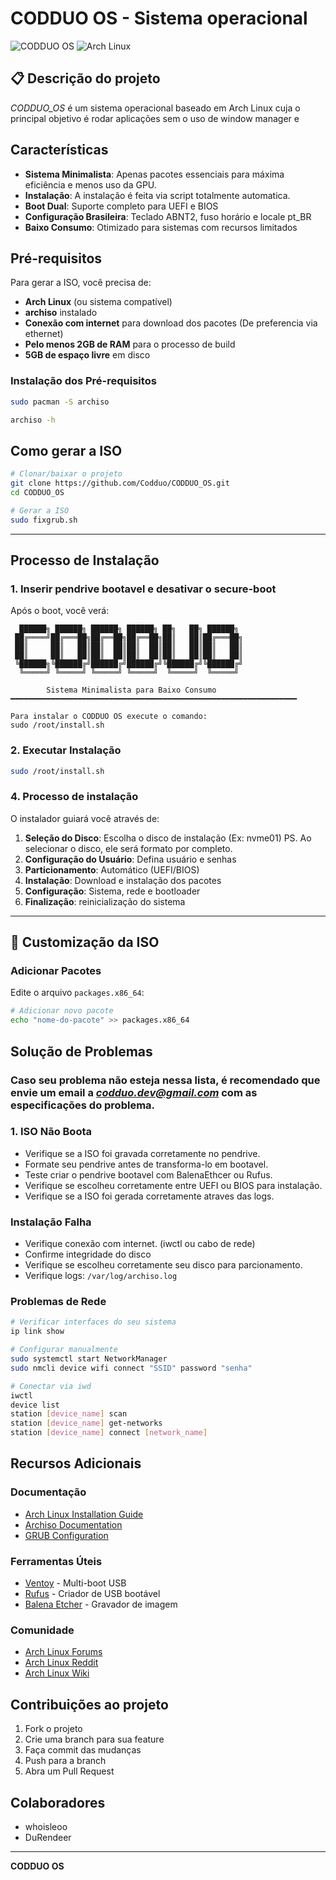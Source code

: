 # CODDUO OS - Sistema operacional

![CODDUO OS](https://img.shields.io/badge/CODDUO%20OS-Sistema%20Minimalista-purple)
![Arch Linux](https://img.shields.io/badge/Base-Arch%20Linux-blue)

## 📋 Descrição do projeto

*CODDUO_OS* é um sistema operacional baseado em Arch Linux cuja o principal objetivo é rodar aplicações sem o uso de window manager e 

##  Características

- **Sistema Minimalista**: Apenas pacotes essenciais para máxima eficiência e menos uso da GPU.
- **Instalação**: A instalação é feita via script totalmente automatica.
- **Boot Dual**: Suporte completo para UEFI e BIOS
- **Configuração Brasileira**: Teclado ABNT2, fuso horário e locale pt_BR
- **Baixo Consumo**: Otimizado para sistemas com recursos limitados
  

## Pré-requisitos

Para gerar a ISO, você precisa de:

- **Arch Linux** (ou sistema compatível)
- **archiso** instalado
- **Conexão com internet** para download dos pacotes (De preferencia via ethernet)
- **Pelo menos 2GB de RAM** para o processo de build
- **5GB de espaço livre** em disco

### Instalação dos Pré-requisitos

```bash
sudo pacman -S archiso

archiso -h
```

## Como gerar a ISO

```bash
# Clonar/baixar o projeto
git clone https://github.com/Codduo/CODDUO_OS.git
cd CODDUO_OS

# Gerar a ISO
sudo fixgrub.sh
```




---

## Processo de Instalação

### 1. Inserir pendrive bootavel e desativar o secure-boot

Após o boot, você verá:

```
  ██████╗ ██████╗ ██████╗ ██████╗ ██╗   ██╗ ██████╗ 
 ██╔════╝██╔═══██╗██╔══██╗██╔══██╗██║   ██║██╔═══██╗
 ██║     ██║   ██║██║  ██║██║  ██║██║   ██║██║   ██║
 ██║     ██║   ██║██║  ██║██║  ██║██║   ██║██║   ██║
 ╚██████╗╚██████╔╝██████╔╝██████╔╝╚██████╔╝╚██████╔╝
  ╚═════╝ ╚═════╝ ╚═════╝ ╚═════╝  ╚═════╝  ╚═════╝ 

        Sistema Minimalista para Baixo Consumo
━━━━━━━━━━━━━━━━━━━━━━━━━━━━━━━━━━━━━━━━━━━━━━━━━━━━━━━━━━━━━━━━

Para instalar o CODDUO OS execute o comando:
sudo /root/install.sh
```

### 2. Executar Instalação

```bash
sudo /root/install.sh
```

### 4. Processo de instalação

O instalador guiará você através de:

1. **Seleção do Disco**: Escolha o disco de instalação (Ex: nvme01) PS. Ao selecionar o disco, ele será formato por completo.
2. **Configuração do Usuário**: Defina usuário e senhas
3. **Particionamento**: Automático (UEFI/BIOS)
4. **Instalação**: Download e instalação dos pacotes
5. **Configuração**: Sistema, rede e bootloader
6. **Finalização**: reinicialização do sistema

---



## 🔧 Customização da ISO

### Adicionar Pacotes

Edite o arquivo `packages.x86_64`:

```bash
# Adicionar novo pacote
echo "nome-do-pacote" >> packages.x86_64
```


## Solução de Problemas

### Caso seu problema não esteja nessa lista, é recomendado que envie um email a *codduo.dev@gmail.com* com as especificações do problema.


### 1. ISO Não Boota

- Verifique se a ISO foi gravada corretamente no pendrive.
- Formate seu pendrive antes de transforma-lo em bootavel.
- Teste criar o pendrive bootavel com BalenaEthcer ou Rufus.
- Verifique se escolheu corretamente entre UEFI ou BIOS para instalação.
- Verifique se a ISO foi gerada corretamente atraves das logs.

### Instalação Falha

- Verifique conexão com internet. (iwctl ou cabo de rede)
- Confirme integridade do disco
- Verifique se escolheu corretamente seu disco para parcionamento.
- Verifique logs: `/var/log/archiso.log`

### Problemas de Rede

```bash
# Verificar interfaces do seu sistema
ip link show

# Configurar manualmente
sudo systemctl start NetworkManager
sudo nmcli device wifi connect "SSID" password "senha"

# Conectar via iwd
iwctl
device list
station [device_name] scan
station [device_name] get-networks
station [device_name] connect [network_name]
```

## Recursos Adicionais

### Documentação
- [Arch Linux Installation Guide](https://wiki.archlinux.org/title/Installation_guide)
- [Archiso Documentation](https://wiki.archlinux.org/title/Archiso)
- [GRUB Configuration](https://wiki.archlinux.org/title/GRUB)

### Ferramentas Úteis
- [Ventoy](https://www.ventoy.net/) - Multi-boot USB
- [Rufus](https://rufus.ie/) - Criador de USB bootável
- [Balena Etcher](https://www.balena.io/etcher/) - Gravador de imagem

### Comunidade
- [Arch Linux Forums](https://bbs.archlinux.org/)
- [Arch Linux Reddit](https://www.reddit.com/r/archlinux/)
- [Arch Linux Wiki](https://wiki.archlinux.org/)

## Contribuições ao projeto

1. Fork o projeto
2. Crie uma branch para sua feature
3. Faça commit das mudanças
4. Push para a branch
5. Abra um Pull Request


## Colaboradores

- whoisleoo
- DuRendeer


---

**CODDUO OS**
